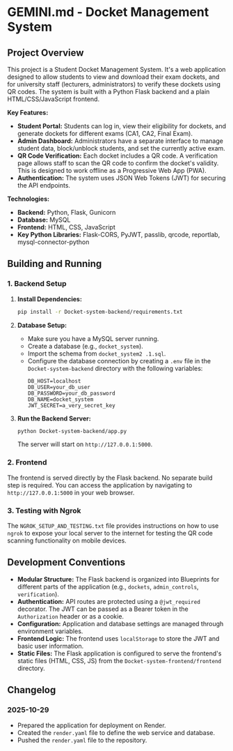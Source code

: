 # GEMINI.md - Docket Management System

## Project Overview

This project is a Student Docket Management System. It's a web application designed to allow students to view and download their exam dockets, and for university staff (lecturers, administrators) to verify these dockets using QR codes. The system is built with a Python Flask backend and a plain HTML/CSS/JavaScript frontend.

**Key Features:**

*   **Student Portal:** Students can log in, view their eligibility for dockets, and generate dockets for different exams (CA1, CA2, Final Exam).
*   **Admin Dashboard:** Administrators have a separate interface to manage student data, block/unblock students, and set the currently active exam.
*   **QR Code Verification:** Each docket includes a QR code. A verification page allows staff to scan the QR code to confirm the docket's validity. This is designed to work offline as a Progressive Web App (PWA).
*   **Authentication:** The system uses JSON Web Tokens (JWT) for securing the API endpoints.

**Technologies:**

*   **Backend:** Python, Flask, Gunicorn
*   **Database:** MySQL
*   **Frontend:** HTML, CSS, JavaScript
*   **Key Python Libraries:** Flask-CORS, PyJWT, passlib, qrcode, reportlab, mysql-connector-python

## Building and Running

### 1. Backend Setup

1.  **Install Dependencies:**
    ```bash
    pip install -r Docket-system-backend/requirements.txt
    ```

2.  **Database Setup:**
    *   Make sure you have a MySQL server running.
    *   Create a database (e.g., `docket_system`).
    *   Import the schema from `docket_system2 .1.sql`.
    *   Configure the database connection by creating a `.env` file in the `Docket-system-backend` directory with the following variables:
        ```
        DB_HOST=localhost
        DB_USER=your_db_user
        DB_PASSWORD=your_db_password
        DB_NAME=docket_system
        JWT_SECRET=a_very_secret_key
        ```

3.  **Run the Backend Server:**
    ```bash
    python Docket-system-backend/app.py
    ```
    The server will start on `http://127.0.0.1:5000`.

### 2. Frontend

The frontend is served directly by the Flask backend. No separate build step is required. You can access the application by navigating to `http://127.0.0.1:5000` in your web browser.

### 3. Testing with Ngrok

The `NGROK_SETUP_AND_TESTING.txt` file provides instructions on how to use `ngrok` to expose your local server to the internet for testing the QR code scanning functionality on mobile devices.

## Development Conventions

*   **Modular Structure:** The Flask backend is organized into Blueprints for different parts of the application (e.g., `dockets`, `admin_controls`, `verification`).
*   **Authentication:** API routes are protected using a `@jwt_required` decorator. The JWT can be passed as a Bearer token in the `Authorization` header or as a cookie.
*   **Configuration:** Application and database settings are managed through environment variables.
*   **Frontend Logic:** The frontend uses `localStorage` to store the JWT and basic user information.
*   **Static Files:** The Flask application is configured to serve the frontend's static files (HTML, CSS, JS) from the `Docket-system-frontend/frontend` directory.

## Changelog

### 2025-10-29

*   Prepared the application for deployment on Render.
*   Created the `render.yaml` file to define the web service and database.
*   Pushed the `render.yaml` file to the repository.